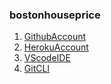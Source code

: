 ### bostonhouseprice

1. [GithubAccount](https://github.com)
2. [HerokuAccount](htts://heroku.com)
3. [VScodeIDE](https://code.visualstudio.com)
4. [GitCLI](https://git-scm.com/book/en/v2/Getting-Started-The-Command-Line)

